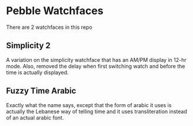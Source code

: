 Pebble Watchfaces
=================

There are 2 watchfaces in this repo

## Simplicity 2

A variation on the simplicity watchface that has an AM/PM display in
12-hr mode. Also, removed the delay when first switching watch and
before the time is actually displayed.

## Fuzzy Time Arabic

Exactly what the name says, except that the form of arabic it uses is
actually the Lebanese way of telling time and it uses transliteration
instead of an actual arabic font.